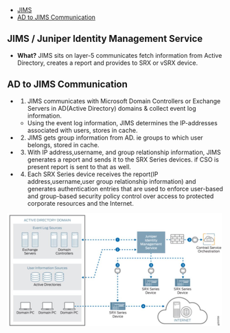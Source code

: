 - [JIMS](#jims)
- [AD to JIMS Communication](#com)

<a name=jims></a>
## JIMS / Juniper Identity Management Service
- **What?** JIMS sits on layer-5 communicates fetch information from Active Directory, creates a report and provides to SRX or vSRX device.

<a name=com></a>
## AD to JIMS Communication
- 1. JIMS communicates with Microsoft Domain Controllers or Exchange Servers in AD(Active Directory) domains & collect event log information. 
  - Using the event log information, JIMS determines the IP-addresses associated with users, stores in cache.
- 2. JIMS gets group information from AD. ie groups to which user belongs, stored in cache.
- 3. With IP address,username, and group relationship information, JIMS generates a report and sends it to the SRX Series devices. if CSO is present report is sent to that as well.
- 4. Each SRX Series device receives the report(IP address,username,user group relationship information) and generates authentication entries that are used to enforce user-based and group-based security policy control over access to protected corporate resources and the Internet.
<img src=JIMS_SRX.JPG width=500/>
